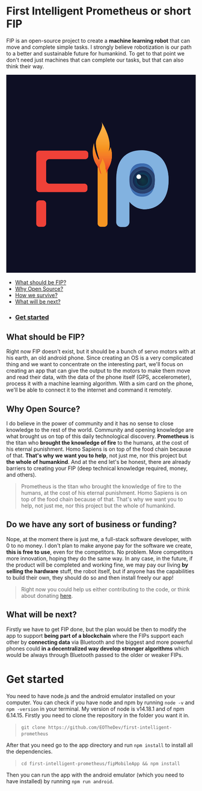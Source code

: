 # First Intelligent Prometheus or short FIP
FIP is an open-source project to create a __machine learning robot__ that can move and complete simple tasks.
I strongly believe robotization is our path to a better and sustainable future for humankind.
To get to that point we don't need just machines that can complete our tasks, but that can also think their way. 

![logo](/Fip-app-logo.jpg)

- [What should be FIP?](#What-should-be-FIP)
- [Why Open Source?](#Why-Open-Source)
- [How we survive?](#Do-we-have-any-sort-of-business-or-funding)
- [What will be next?](#What-will-be-next)
- ### [Get started](#Get-started)
## What should be FIP?
Right now FIP doesn't exist, but it should be a bunch of servo motors with at his earth, an old android phone. Since creating an OS is a very complicated thing and we want to concentrate on the interesting part, we'll focus on creating an app that can give the output to the motors to make them move and read their data, with the data of the phone itself (GPS, accelerometer), process it with a machine learning algorithm.
With a sim card on the phone, we'll be able to connect it to the internet and command it remotely.

## Why Open Source?
I do believe in the power of community and it has no sense to close knowledge to the rest of the world. Community and opening knowledge are what brought us on top of this daily technological discovery. __Prometheus__ is the titan who __brought the knowledge of fire__ to the humans, at the cost of his eternal punishment. Homo Sapiens is on top of the food chain because of that. __That's why we want you to help__, not just me, nor this project but __the whole of humankind__. And at the end let's be honest, there are already barriers to creating your FIP (deep technical knowledge required, money, and others). 

> Prometheus is the titan who brought the knowledge of fire to the humans, at the cost of his eternal punishment. Homo Sapiens is on top of the food chain because of that. That's why we want you to help, not just me, nor this project but the whole of humankind.

## Do we have any sort of business or funding?
Nope, at the moment there is just me, a full-stack software developer, with 0 to no money. I don't plan to make anyone pay for the software we create, __this is free to use__, even for the competitors. No problem. More competitors more innovation, hoping they do the same way. In any case, in the future, if the product will be completed and working fine, we may pay our living __by selling the hardware__ stuff, the robot itself, but if anyone has the capabilities to build their own, they should do so and then install freely our app!

> Right now you could help us either contributing to the code, or think about donating [here](https://paypal.me/OrtaE?country.x=IT&locale.x=it_IT).

## What will be next? 
Firstly we have to get FIP done, but the plan would be then to modify the app to support __being part of a blockchain__ where the FIPs support each other by __connecting data__ via Bluetooth and the biggest and more powerful phones could __in a decentralized way develop stronger algorithms__ which would be always through Bluetooth passed to the older or weaker FIPs. 

# Get started
You need to have node.js and the android emulator installed on your computer. You can check if you have node and npm by running `node -v` and `npm -version` in your terminal. My version of node is v14.18.1 and of npm 6.14.15.
Firstly you need to clone the repository in the folder you want it in.

> `git clone https://github.com/EOTheDev/first-intelligent-prometheus`

After that you need go to the app directory and run `npm install` to install all the dependencies.

> `cd first-intelligent-prometheus/fipMobileApp && npm install`

Then you can run the app with the android emulator (which you need to have installed) by running `npm run android`.